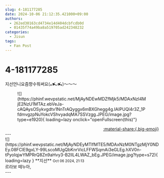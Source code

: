 ```yaml
---
slug: 4-181177285
date: 2024-10-06 21:12:35.421000+09:00
authors:
  - 262ed30163cd4734e14d404dcbfcdb0d
  - 01435f74a49ba8a519705ad242348232
categories:
  - Jisun
tags:
  - Fan Post
---
```


# 4-181177285

<div class="post-container" markdown="1">
<div class="content-container md-sidebar__scrollwrap" markdown="1">

지선언니요즘향수뭐써요(⁎⁍̴̛ᴗ⁍̴̛⁎)～～～
<figure markdown="1">
![](https://phinf.wevpstatic.net/MjAyNDEwMDZfMjk5/MDAxNzI4MjE2NzU1MTAz.ebVeJa-cAQAysOSykvgdtv1NnTrAQyggx6mBXGhegg4g.IAIPUQl4r3Z_1PfdmvgzpNuYokcVShvyadqMA7SSVzgg.JPEG/image.jpg?type=e1920){ loading=lazy onclick="openFullscreen(this)"}
</figure>


</div>
</div>

<div style="text-align: right;" markdown="1">
<a href="https://weverse.io/fromis9/fanpost/4-181177285" style="text-align: right;">:material-share:{.big-emoji}</a>
</div>
---

<div class="comments-container md-sidebar__scrollwrap" markdown="1">
<div class="comment" markdown="1">
<div class='id-container' markdown="1">
![](https://phinf.wevpstatic.net/MjAyNDEyMTlfMTE5/MDAxNzM0NTgzMjY0NDEy.08FClE9gxLY-99LscoMUgQbKnrVicLFFWSqmAi3eGLEg.hXV0n-tPyoIqjwYMPRrQ8Zn9aHvy3-B2llL4LWAZ_bEg.JPEG/image.jpg?type=s72){ loading=lazy }
**<span class="artist">지선</span>** <small>Oct 06 2024, 21:13</small><br>
</div>
<div class='comment-body' markdown="1">
르라보 떼누아, 
</div>
</div>
</div>
---
